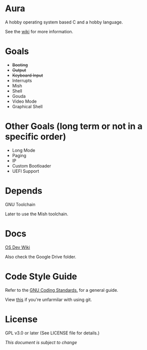# Aura
A hobby operating system based C and a hobby language.

See the [wiki](http://neonorb.com/wiki/Project_Asiago) for more information.

# Goals
+ ~~Booting~~
+ ~~Output~~
+ ~~Keyboard Input~~
+ Interrupts
+ Mish
+ Shell
+ Gouda
+ Video Mode
+ Graphical Shell

# Other Goals (long term or not in a specific order)
+ Long Mode
+ Paging
+ IP
+ Custom Bootloader
+ UEFI Support

# Depends
GNU Toolchain

Later to use the Mish toolchain.

# Docs
[OS Dev Wiki](http://wiki.osdev.org/Main_Page)

Also check the Google Drive folder.

# Code Style Guide
Refer to the [GNU Coding Standards.](https://www.gnu.org/prep/standards/standards.html) for a general guide.

View [this](https://rogerdudler.github.io/git-guide/) if you're unfarmilar with using git.
  
# License
GPL v3.0 or later (See LICENSE file for details.)

*This document is subject to change*
